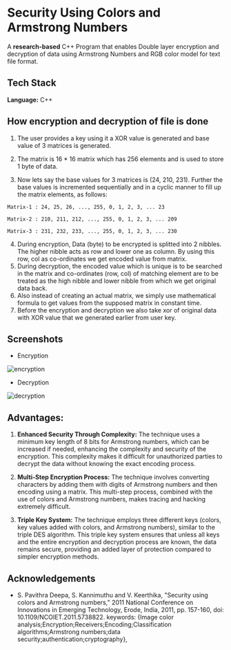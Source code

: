 
# Security Using Colors and Armstrong Numbers 

A **research-based** C++ Program that enables Double layer encryption and decryption of data using Armstrong Numbers and RGB color model for text file format.


## Tech Stack

**Language:** C++




## How encryption and decryption of file is done

1. The user provides a key using it a XOR value is generated and base value of 3 matrices is generated.

2. The matrix is 16 * 16 matrix which has 256 elements and is used to store 1 byte of data.
3. Now lets say the base values for 3 matrices is (24, 210, 231). Further the base values is incremented sequentially and in a cyclic manner to fill up the matrix elements, as follows:
```
Matrix-1 : 24, 25, 26, ..., 255, 0, 1, 2, 3, ... 23

Matrix-2 : 210, 211, 212, ..., 255, 0, 1, 2, 3, ... 209

Matrix-3 : 231, 232, 233, ..., 255, 0, 1, 2, 3, ... 230
```
4. During encryption, Data (byte) to be encrypted is splitted into 2 nibbles. The higher nibble acts as row and lower one as column. By using this row, col as co-ordinates we get encoded value from matrix.
5. During decryption, the encoded value which is unique is to be searched in the matrix and co-ordinates (row, col) of matching element are to be treated as the high nibble and lower nibble from which we get original data back.
6. Also instead of creating an actual matrix, we simply use mathematical formula to get values from the supposed matrix in constant time.
7. Before the encryption and decryption we also take xor of original data with XOR value that we generated earlier from user key.

## Screenshots

- Encryption

![encryption](https://github.com/user-attachments/assets/ced18607-0761-4657-8cc3-4acb644f4c4d)

- Decryption

![decryption](https://github.com/user-attachments/assets/ef38fbd2-1771-4547-9244-ff1bdb4b2ad2)


## Advantages: 

1. **Enhanced Security Through Complexity:** The technique uses a minimum key length of 8 bits for Armstrong numbers, which can be increased if needed, enhancing the complexity and security of the encryption. This complexity makes it difficult for unauthorized parties to decrypt the data without knowing the exact encoding process.

2. **Multi-Step Encryption Process:** The technique involves converting characters by adding them with digits of Armstrong numbers and then encoding using a matrix. This multi-step process, combined with the use of colors and Armstrong numbers, makes tracing and hacking extremely difficult.

3. **Triple Key System:** The technique employs three different keys (colors, key values added with colors, and Armstrong numbers), similar to the triple DES algorithm. This triple key system ensures that unless all keys and the entire encryption and decryption process are known, the data remains secure, providing an added layer of protection compared to simpler encryption methods.


## Acknowledgements

- S. Pavithra Deepa, S. Kannimuthu and V. Keerthika, "Security using colors and Armstrong numbers," 2011 National Conference on Innovations in Emerging Technology, Erode, India, 2011, pp. 157-160, doi: 10.1109/NCOIET.2011.5738822. keywords: {Image color analysis;Encryption;Receivers;Encoding;Classification algorithms;Armstrong numbers;data security;authentication;cryptography},


